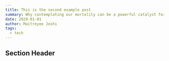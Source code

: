 ```yaml
---
title: This is the second example post
summary: Why contemplating our mortality can be a powerful catalyst for change
date: 2020-01-01
author: Maitreyee Joshi
tags:
  - tech
---
```



## Section Header

